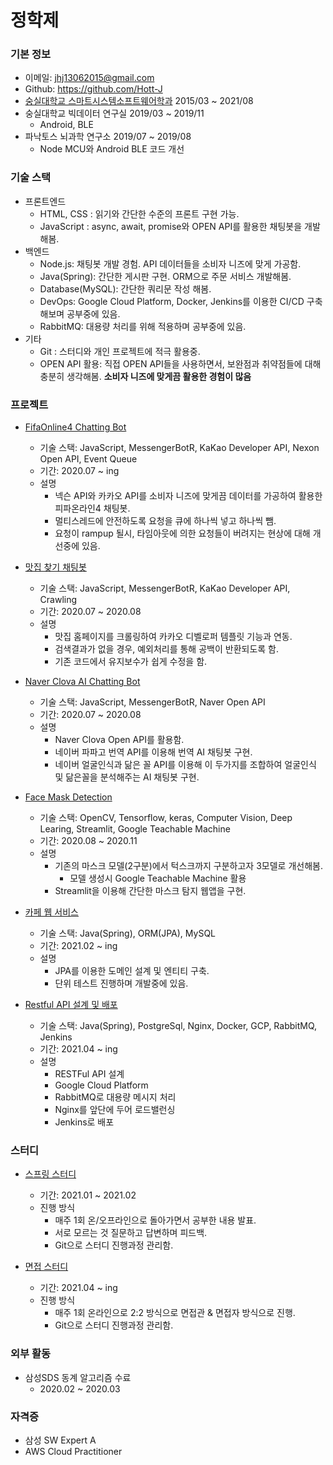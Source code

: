 # 정학제

### 기본 정보

- 이메일: jhj13062015@gmail.com
- Github: https://github.com/Hott-J
- [숭실대학교 스마트시스템소프트웨어학과](http://smartsw.ssu.ac.kr/) 2015/03 ~ 2021/08
- 숭실대학교 빅데이터 연구실 2019/03 ~ 2019/11
  - Android, BLE
- 파낙토스 뇌과학 연구소 2019/07 ~ 2019/08
  - Node MCU와 Android BLE 코드 개선 
  
### 기술 스택
- 프론트엔드
  - HTML, CSS : 읽기와 간단한 수준의 프론트 구현 가능.
  - JavaScript : async, await, promise와 OPEN API를 활용한 채팅봇을 개발해봄.
- 백엔드
  - Node.js: 채팅봇 개발 경험. API 데이터들을 소비자 니즈에 맞게 가공함.
  - Java(Spring): 간단한 게시판 구현. ORM으로 주문 서비스 개발해봄.
  - Database(MySQL): 간단한 쿼리문 작성 해봄.
  - DevOps: Google Cloud Platform, Docker, Jenkins를 이용한 CI/CD 구축 해보며 공부중에 있음.
  - RabbitMQ: 대용량 처리를 위해 적용하며 공부중에 있음.
- 기타
  - Git : 스터디와 개인 프로젝트에 적극 활용중.
  - OPEN API 활용: 직접 OPEN API들을 사용하면서, 보완점과 취약점들에 대해 충분히 생각해봄. **소비자 니즈에 맞게끔 활용한 경험이 많음**  
   
### 프로젝트

- [FifaOnline4 Chatting Bot](https://github.com/Hott-J/FifaOnline4-Chat-Bot)
  - 기술 스택: JavaScript, MessengerBotR, KaKao Developer API, Nexon Open API, Event Queue
  - 기간: 2020.07 ~ ing
  - 설명
    - 넥슨 API와 카카오 API를 소비자 니즈에 맞게끔 데이터를 가공하여 활용한 피파온라인4 채팅봇.
    - 멀티스레드에 안전하도록 요청을 큐에 하나씩 넣고 하나씩 뺌.
    - 요청이 rampup 될시, 타임아웃에 의한 요청들이 버려지는 현상에 대해 개선중에 있음.

- [맛집 찾기 채팅봇](https://github.com/Hott-J/Find-TastyFood-ChatBot)
  - 기술 스택: JavaScript, MessengerBotR, KaKao Developer API, Crawling
  - 기간: 2020.07 ~ 2020.08
  - 설명
    - 맛집 홈페이지를 크롤링하여 카카오 디벨로퍼 템플릿 기능과 연동.
    - 검색결과가 없을 경우, 예외처리를 통해 공백이 반환되도록 함.
    - 기존 코드에서 유지보수가 쉽게 수정을 함.

- [Naver Clova AI Chatting Bot](https://github.com/Hott-J/Naver-clover-Api-ChatBot)
  - 기술 스택: JavaScript, MessengerBotR, Naver Open API
  - 기간: 2020.07 ~ 2020.08
  - 설명
    - Naver Clova Open API를 활용함.
    - 네이버 파파고 번역 API를 이용해 번역 AI 채팅봇 구현.
    - 네이버 얼굴인식과 닮은 꼴 API를 이용해 이 두가지를 조합하여 얼굴인식 및 닮은꼴을 분석해주는 AI 채팅봇 구현.
    
- [Face Mask Detection](https://github.com/Hott-J/Face-Mask-Detection)
  - 기술 스택: OpenCV, Tensorflow, keras, Computer Vision, Deep Learing, Streamlit, Google Teachable Machine
  - 기간: 2020.08 ~ 2020.11
  - 설명
    - 기존의 마스크 모델(2구분)에서 턱스크까지 구분하고자 3모델로 개선해봄.
        - 모델 생성시 Google Teachable Machine 활용
    - Streamlit을 이용해 간단한 마스크 탐지 웹앱을 구현.

- [카페 웹 서비스](https://github.com/FullCamp-Study/Cafe-WebService)
  - 기술 스택: Java(Spring), ORM(JPA), MySQL
  - 기간: 2021.02 ~ ing
  - 설명
    - JPA를 이용한 도메인 설계 및 엔티티 구축.
    - 단위 테스트 진행하며 개발중에 있음.

- [Restful API 설계 및 배포]()
  - 기술 스택: Java(Spring), PostgreSql, Nginx, Docker, GCP, RabbitMQ, Jenkins
  - 기간: 2021.04 ~ ing
  - 설명
    - RESTFul API 설계
    - Google Cloud Platform
    - RabbitMQ로 대용량 메시지 처리
    - Nginx를 앞단에 두어 로드밸런싱
    - Jenkins로 배포
    
### 스터디
- [스프링 스터디](https://github.com/Hott-J/Spring-Study)
  - 기간: 2021.01 ~ 2021.02
  - 진행 방식
    - 매주 1회 온/오프라인으로 돌아가면서 공부한 내용 발표.
    - 서로 모르는 것 질문하고 답변하며 피드백.
    - Git으로 스터디 진행과정 관리함.

- [면접 스터디](https://github.com/Parkyunhwan/BackEnd_Study)
  - 기간: 2021.04 ~ ing
  - 진행 방식
    - 매주 1회 온라인으로 2:2 방식으로 면접관 & 면접자 방식으로 진행.
    - Git으로 스터디 진행과정 관리함.

### 외부 활동
- 삼성SDS 동계 알고리즘 수료
    - 2020.02 ~ 2020.03

### 자격증
- 삼성 SW Expert A
- AWS Cloud Practitioner
